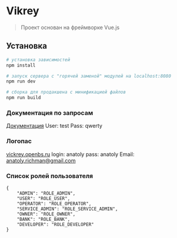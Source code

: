 # Vikrey

> Проект основан на фреймворке Vue.js

## Установка

``` bash
# установка зависимостей
npm install

# запуск сервера с "горячей заменой" модулей на localhost:8080
npm run dev

# сборка для продакшена с минификацией файлов
npm run build
```

### Документация по запросам
[Документация](http://vickrey.openbs.ru:81/api/doc/)
User: test
Pass: qwerty

### Логопас
[vickrey.openbs.ru](http://vickrey.openbs.ru)
login: anatoly
pass: anatoly
Email: anatoly.richman@gmail.com

### Список ролей пользователя
```code
{
    "ADMIN": "ROLE_ADMIN",
    "USER": "ROLE_USER",
    "OPERATOR": "ROLE_OPERATOR",
    "SERVICE_ADMIN": "ROLE_SERVICE_ADMIN",
    "OWNER": "ROLE_OWNER",
    "BANK": "ROLE_BANK",
    "DEVELOPER": "ROLE_DEVELOPER"
}
```

